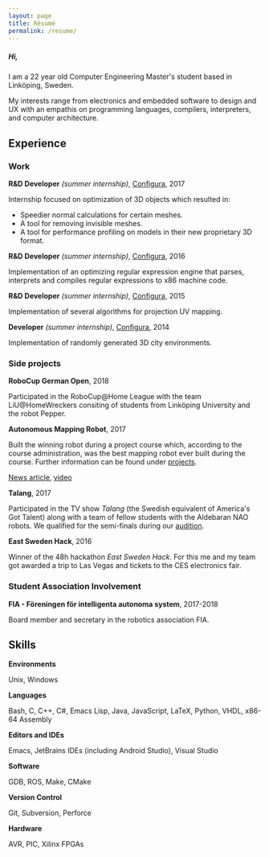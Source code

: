```yaml
---
layout: page
title: Résumé 
permalink: /resume/
---
```


##### Hi,

I am a 22 year old Computer Engineering Master's student based in Linköping, Sweden.

My interests range from electronics and embedded software to design and UX with an empathis on programming languages, compilers, interpreters, and computer architecture.

## Experience
### Work
**R&D Developer** *(summer internship)*, [Configura](https://configura.com), 2017

Internship focused on optimization of 3D objects which resulted in:
* Speedier normal calculations for certain meshes.
* A tool for removing invisible meshes.
* A tool for performance profiling on models in their new proprietary 3D format.

**R&D Developer** *(summer internship)*, [Configura](https://configura.com), 2016

Implementation of an optimizing regular expression engine that parses, interprets and compiles regular expressions to x86 machine code.

**R&D Developer** *(summer internship)*, [Configura](https://configura.com), 2015

Implementation of several algorithms for projection UV mapping.

**Developer** *(summer internship)*, [Configura](https://configura.com), 2014

Implementation of randomly generated 3D city environments.

### Side projects

**RoboCup German Open**, 2018

Participated in the RoboCup@Home League with the team LiU@HomeWreckers consiting of students from Linköping University and the robot Pepper.

**Autonomous Mapping Robot**, 2017

Built the winning robot during a project course which, according to the course administration, was the best mapping robot ever built during the course. Further information can be found under [projects](/projects).

[News article](https://liu.se/nyhet/kartroboten-som-grejade-segern),
[video](https://www.youtube.com/watch?v=i0qU6w0D43c)

**Talang**, 2017

Participated in the TV show *Talang* (the Swedish equivalent of America's Got Talent) along with a team of fellow students with the Aldebaran NAO robots. We qualified for the semi-finals during our [audition](https://www.youtube.com/watch?v=NhZ9dEqTDQQ).

**East Sweden Hack**, 2016

Winner of the 48h hackathon *East Sweden Hack*. For this me and my team got awarded a trip to Las Vegas and tickets to the CES electronics fair.

### Student Association Involvement

**FIA - Föreningen för intelligenta autonoma system**, 2017-2018

Board member and secretary in the robotics association FIA.

## Skills

**Environments**

Unix, Windows

**Languages**

Bash, C, C++, C#, Emacs Lisp, Java, JavaScript, LaTeX, Python, VHDL, x86-64 Assembly

**Editors and IDEs**

Emacs, JetBrains IDEs (including Android Studio), Visual Studio

**Software**

GDB, ROS, Make, CMake

**Version Control**

Git, Subversion, Perforce

**Hardware**

AVR, PIC, Xilinx FPGAs

